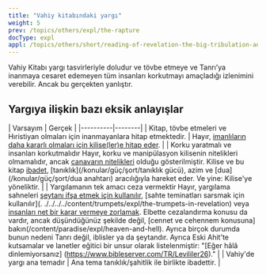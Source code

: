 ```yaml
---
title: "Vahiy kitabındaki yargı"
weight: 5
prev: /topics/others/expl/the-rapture
docType: expl
appl: /topics/others/short/reading-of-revelation-the-big-tribulation-and-the-rapture
---
```


Vahiy Kitabı yargı tasvirleriyle doludur ve tövbe etmeye ve Tanrı’ya inanmaya cesaret edemeyen tüm insanları korkutmayı amaçladığı izlenimini verebilir. Ancak bu gerçekten yanlıştır.

## Yargıya ilişkin bazı eksik anlayışlar

<a name="3b7a"></a>
| Varsayım | Gerçek |
|----------|--------|
| Kitap, tövbe etmeleri ve Hıristiyan olmaları için inanmayanlara hitap etmektedir. | Hayır, [imanlıların daha kararlı olmaları için kilise(ler)e hitap eder](../../../background/literature/expl/the-book-of-revelation-how-to-read-it). |
| Korku yaratmalı ve insanları korkutmalıdır Hayır, korku ve manipülasyon kilisenin nitelikleri olmamalıdır, ancak [canavarın nitelikleri](/content/beasts/expl/the-nature-of-the-beast-in-the-book-of-revelation) olduğu gösterilmiştir. Kilise ve bu kitap [ibadet](/konular/güç/şort/ibadet), [tanıklık](/konular/güç/şort/tanıklık gücü), azim ve [dua](/konular/güç/şort/dua anahtarı) aracılığıyla hareket eder. Ve yine: Kilise'ye yöneliktir. |
| Yargılamanın tek amacı ceza vermektir Hayır, yargılama sahneleri [şeytanı ifşa etmek için kullanılır](../../../content/seals/expl/the-mystery-of-the-four-horse-men), [sahte teminatları sarsmak için kullanılır](. ./../../../content/trumpets/expl/the-trumpets-in-revelation) veya [insanları net bir karar vermeye zorlamak](/content/bowls/expl/the-bowls-of-wrath). Elbette cezalandırma konusu da vardır, ancak düşündüğünüz şekilde değil, [cennet ve cehennem konusuna] bakın(/content/paradise/expl/heaven-and-hell). Ayrıca birçok durumda bunun nedeni Tanrı değil, iblisler ya da şeytandır. Ayrıca Eski Ahit'te kutsamalar ve lanetler eğitici bir unsur olarak listelenmiştir: "[Eğer hâlâ dinlemiyorsanız] (https://www.bibleserver.com/TR/Levililer26)." |
| Vahiy'de yargı ana temadır | Ana tema tanıklık/şahitlik ile birlikte ibadettir. |
